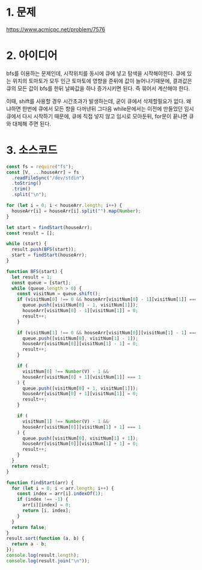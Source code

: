 # 1. 문제

https://www.acmicpc.net/problem/7576

# 2. 아이디어

bfs를 이용하는 문제인데, 시작위치를 동시에 큐에 넣고 탐색을 시작해야한다. 큐에 있는 위치의 토마토가 모두 인근 토마토에 영향을 준뒤에 값이 늘어나기때문에, 결과값은 큐의 모든 값이 bfs를 한뒤 날짜값을 하나 증가시키면 된다. 즉 묶어서 계산해야 한다.

이때, shift를 사용할 경우 시간초과가 발생하는데, 굳이 큐에서 삭제할필요가 없다. 왜냐하면 한번에 큐에서 모든 항을 다꺼낸뒤 그다음 while문에서는 이전에 만들었던 임시큐에서 다시 시작하기 때문에, 큐에 직접 넣지 않고 임시로 모아둔뒤, for문이 끝나면 큐와 대체해 주면 된다.

# 3. 소스코드

```javascript
const fs = require("fs");
const [V, ...houseArr] = fs
  .readFileSync("/dev/stdin")
  .toString()
  .trim()
  .split("\n");

for (let i = 0; i < houseArr.length; i++) {
  houseArr[i] = houseArr[i].split("").map(Number);
}

let start = findStart(houseArr);
const result = [];

while (start) {
  result.push(BFS(start));
  start = findStart(houseArr);
}

function BFS(start) {
  let result = 1;
  const queue = [start];
  while (queue.length > 0) {
    const visitNum = queue.shift();
    if (visitNum[0] !== 0 && houseArr[visitNum[0] - 1][visitNum[1]] === 1) {
      queue.push([visitNum[0] - 1, visitNum[1]]);
      houseArr[visitNum[0] - 1][visitNum[1]] = 0;
      result++;
    }

    if (visitNum[1] !== 0 && houseArr[visitNum[0]][visitNum[1] - 1] === 1) {
      queue.push([visitNum[0], visitNum[1] - 1]);
      houseArr[visitNum[0]][visitNum[1] - 1] = 0;
      result++;
    }

    if (
      visitNum[0] !== Number(V) - 1 &&
      houseArr[visitNum[0] + 1][visitNum[1]] === 1
    ) {
      queue.push([visitNum[0] + 1, visitNum[1]]);
      houseArr[visitNum[0] + 1][visitNum[1]] = 0;
      result++;
    }

    if (
      visitNum[1] !== Number(V) - 1 &&
      houseArr[visitNum[0]][visitNum[1] + 1] === 1
    ) {
      queue.push([visitNum[0], visitNum[1] + 1]);
      houseArr[visitNum[0]][visitNum[1] + 1] = 0;
      result++;
    }
  }
  return result;
}

function findStart(arr) {
  for (let i = 0; i < arr.length; i++) {
    const index = arr[i].indexOf(1);
    if (index !== -1) {
      arr[i][index] = 0;
      return [i, index];
    }
  }
  return false;
}
result.sort(function (a, b) {
  return a - b;
});
console.log(result.length);
console.log(result.join("\n"));
```
